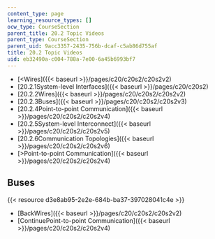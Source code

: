 ```yaml
---
content_type: page
learning_resource_types: []
ocw_type: CourseSection
parent_title: 20.2 Topic Videos
parent_type: CourseSection
parent_uid: 9acc3357-2435-756b-dcaf-c5ab86d755af
title: 20.2 Topic Videos
uid: eb32490a-c004-788a-7e00-6a45b6993bf7
---
```


*   [\<Wires]({{< baseurl >}}/pages/c20/c20s2/c20s2v2)
*   [20.2.1System-level Interfaces]({{< baseurl >}}/pages/c20/c20s2)
*   [20.2.2Wires]({{< baseurl >}}/pages/c20/c20s2/c20s2v2)
*   [20.2.3Buses]({{< baseurl >}}/pages/c20/c20s2/c20s2v3)
*   [20.2.4Point-to-point Communication]({{< baseurl >}}/pages/c20/c20s2/c20s2v4)
*   [20.2.5System-level Interconnect]({{< baseurl >}}/pages/c20/c20s2/c20s2v5)
*   [20.2.6Communication Topologies]({{< baseurl >}}/pages/c20/c20s2/c20s2v6)
*   [\>Point-to-point Communication]({{< baseurl >}}/pages/c20/c20s2/c20s2v4)

Buses
-----

{{< resource d3e8ab95-2e2e-684b-ba37-397028041c4e >}}

*   [BackWires]({{< baseurl >}}/pages/c20/c20s2/c20s2v2)
*   [ContinuePoint-to-point Communication]({{< baseurl >}}/pages/c20/c20s2/c20s2v4)